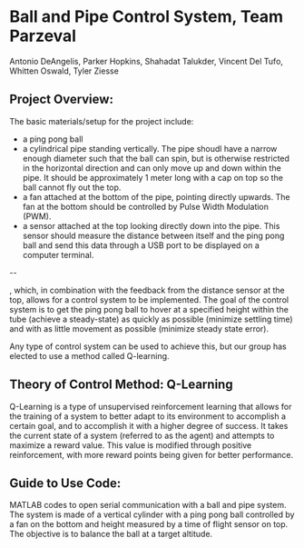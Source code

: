 # Ball and Pipe Control System, Team Parzeval


Antonio DeAngelis, Parker Hopkins, Shahadat Talukder, Vincent Del Tufo, Whitten Oswald, Tyler Ziesse


## Project Overview:
The basic materials/setup for the project include:

- a ping pong ball 
- a cylindrical pipe standing vertically. The pipe shoudl have a narrow enough diameter such that the ball can spin, but is otherwise restricted in the horizontal direction and can only move up and down within the pipe. It should be approximately 1 meter long with a cap on top so the ball cannot fly out the top. 
- a fan attached at the bottom of the pipe, pointing directly upwards. The fan at the bottom should be controlled by Pulse Width Modulation (PWM).
- a sensor attached at the top looking directly down into the pipe. This sensor should measure the distance between itself and the ping pong ball and send this data through a USB port to be displayed on a computer terminal. 

--

, which, in combination with the feedback from the distance sensor at the top, allows for a control system to be implemented. 
The goal of the control system is to get the ping pong ball to hover at a specified height within the tube (achieve a steady-state) as quickly as possible (minimize settling time) and with as little movement as possible (minimize steady state error).

Any type of control system can be used to achieve this, but our group has elected to use a method called Q-learning.

 


## Theory of Control Method: Q-Learning
Q-Learning is a type of unsupervised reinforcement learning that allows for the training of a system to better adapt to its environment to accomplish a certain goal, and to accomplish it with a higher degree of success. It takes the current state of a system (referred to as the agent) and attempts to maximize a reward value. This value is modified through positive reinforcement, with more reward points being given for better performance.


## Guide to Use Code:





MATLAB codes to open serial communication with a ball and pipe system. The system is made of a vertical cylinder with a ping pong ball controlled by a fan on the bottom and height measured by a time of flight sensor on top. The objective is to balance the ball at a target altitude. 
